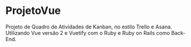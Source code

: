 # ProjetoVue
Projeto de Quadro de Atividades de Kanban, no estilo Trello e Asana. Utilizando Vue versão 2 e Vuetify com o Ruby e Ruby on Rails como Back-End.
